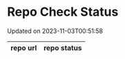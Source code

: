 # Repo Check Status

Updated on 2023-11-03T00:51:58

| repo url | repo status |
| -------- | -------- | 
